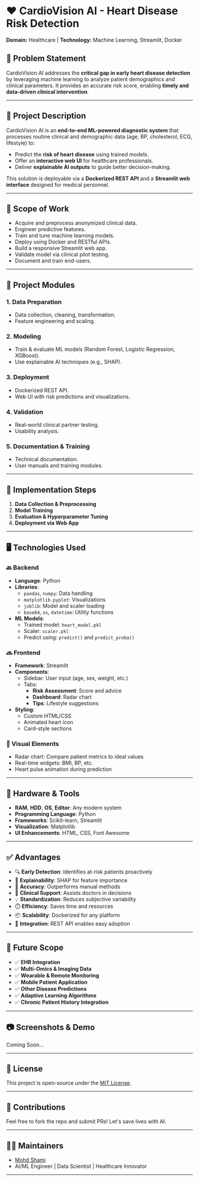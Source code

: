 # ❤️ CardioVision AI - Heart Disease Risk Detection

**Domain:** Healthcare | **Technology:** Machine Learning, Streamlit, Docker

## 🧠 Problem Statement

CardioVision AI addresses the **critical gap in early heart disease detection** by leveraging machine learning to analyze patient demographics and clinical parameters. It provides an accurate risk score, enabling **timely and data-driven clinical intervention**.

---

## 📌 Project Description

CardioVision AI is an **end-to-end ML-powered diagnostic system** that processes routine clinical and demographic data (age, BP, cholesterol, ECG, lifestyle) to:

- Predict the **risk of heart disease** using trained models.
- Offer an **interactive web UI** for healthcare professionals.
- Deliver **explainable AI outputs** to guide better decision-making.

This solution is deployable via a **Dockerized REST API** and a **Streamlit web interface** designed for medical personnel.

---

## 🔭 Scope of Work

- Acquire and preprocess anonymized clinical data.
- Engineer predictive features.
- Train and tune machine learning models.
- Deploy using Docker and RESTful APIs.
- Build a responsive Streamlit web app.
- Validate model via clinical pilot testing.
- Document and train end-users.

---

## 🔧 Project Modules

### 1. **Data Preparation**
- Data collection, cleaning, transformation.
- Feature engineering and scaling.

### 2. **Modeling**
- Train & evaluate ML models (Random Forest, Logistic Regression, XGBoost).
- Use explainable AI techniques (e.g., SHAP).

### 3. **Deployment**
- Dockerized REST API.
- Web UI with risk predictions and visualizations.

### 4. **Validation**
- Real-world clinical partner testing.
- Usability analysis.

### 5. **Documentation & Training**
- Technical documentation.
- User manuals and training modules.

---

## 🚀 Implementation Steps

1. **Data Collection & Preprocessing**
2. **Model Training**
3. **Evaluation & Hyperparameter Tuning**
4. **Deployment via Web App**

---

## 🖥️ Technologies Used

### 🔙 Backend

- **Language**: Python
- **Libraries**:
  - `pandas`, `numpy`: Data handling
  - `matplotlib.pyplot`: Visualizations
  - `joblib`: Model and scaler loading
  - `base64`, `os`, `datetime`: Utility functions
- **ML Models**:
  - Trained model: `heart_model.pkl`
  - Scaler: `scaler.pkl`
  - Predict using: `predict()` and `predict_proba()`

### 🔜 Frontend

- **Framework**: Streamlit
- **Components**:
  - Sidebar: User input (age, sex, weight, etc.)
  - Tabs:
    - **Risk Assessment**: Score and advice
    - **Dashboard**: Radar chart
    - **Tips**: Lifestyle suggestions
- **Styling**:
  - Custom HTML/CSS
  - Animated heart icon
  - Card-style sections

### 🎨 Visual Elements

- Radar chart: Compare patient metrics to ideal values
- Real-time widgets: BMI, BP, etc.
- Heart pulse animation during prediction

---

## 🧰 Hardware & Tools

- **RAM**, **HDD**, **OS**, **Editor**: Any modern system
- **Programming Language**: Python
- **Frameworks**: Scikit-learn, Streamlit
- **Visualization**: Matplotlib
- **UI Enhancements**: HTML, CSS, Font Awesome

---

## ✅ Advantages

- 🔍 **Early Detection**: Identifies at-risk patients proactively
- 🧠 **Explainability**: SHAP for feature importance
- 🧪 **Accuracy**: Outperforms manual methods
- 🏥 **Clinical Support**: Assists doctors in decisions
- 💡 **Standardization**: Reduces subjective variability
- ⏱️ **Efficiency**: Saves time and resources
- 📦 **Scalability**: Dockerized for any platform
- 🔄 **Integration**: REST API enables easy adoption

---

## 🔮 Future Scope

- ✅ **EHR Integration**
- ✅ **Multi-Omics & Imaging Data**
- ✅ **Wearable & Remote Monitoring**
- ✅ **Mobile Patient Application**
- ✅ **Other Disease Predictions**
- ✅ **Adaptive Learning Algorithms**
- ✅ **Chronic Patient History Integration**

---

## 📷 Screenshots & Demo

Coming Soon...

---

## 📄 License

This project is open-source under the [MIT License](LICENSE).

---

## 🤝 Contributions

Feel free to fork the repo and submit PRs! Let's save lives with AI.

---

## 🧑‍💻 Maintainers

- [Mohd Shami](https://www.linkedin.com/in/mohd-shami-792133276)
- AI/ML Engineer | Data Scientist | Healthcare Innovator

---
